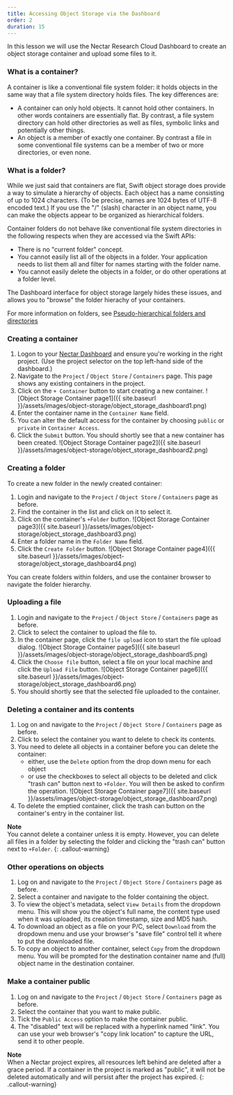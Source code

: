 ```yaml
---
title: Accessing Object Storage via the Dashboard
order: 2
duration: 15
---
```


In this lesson we will use the Nectar Research Cloud Dashboard to create
an object storage container and upload some files to it.

### What is a container?
A container is like a conventional file system folder: it holds objects in
the same way that a file system directory holds files.  The key differences
are:

- A container can only hold objects.  It cannot hold other containers.  In
  other words containers are essentially flat.  By contrast, a file system
  directory can hold other directories as well as files, symbolic links and
  potentially other things.
- An object is a member of exactly one container.  By contrast a file in some
  conventional file systems can be a member of two or more directories, or
  even none.

### What is a folder?

While we just said that containers are flat, Swift object storage does provide
a way to simulate a hierarchy of objects.  Each object has a name consisting of
up to 1024 characters.  (To be precise, names are 1024 bytes of UTF-8 encoded
text.)  If you use the "/" (slash) character in an object name, you can
make the objects appear to be organized as hierarchical folders.

Container folders do not behave like conventional file system directories in
the following respects when they are accessed via the Swift APIs:

  - There is no "current folder" concept.
  - You cannot easily list all of the objects in a folder.  Your application
    needs to list them all and filter for names starting with the folder name.
  - You cannot easily delete the objects in a folder, or do other operations
    at a folder level.

The Dashboard interface for object storage largely hides these issues, and
allows you to "browse" the folder hierachy of your containers.

For more information on folders, see [Pseudo-hierarchical folders and directories](https://docs.openstack.org/ocata/user-guide/cli-swift-pseudo-hierarchical-folders-directories.html)

### Creating a container

1. Logon to your [Nectar Dashboard](https://dashboard.rc.nectar.org.au)
   and ensure you're working in the right project.  (Use the project selector
   on the top left-hand side of the dashboard.)
2. Navigate to the `Project` / `Object Store` / `Containers` page.  This page
   shows any existing containers in the project.
3. Click on the `+ Container` button to start creating a new container.
    ![Object Storage Container page1]({{ site.baseurl }}/assets/images/object-storage/object_storage_dashboard1.png)
4. Enter the container name in the `Container Name` field.
5. You can alter the default access for the container by
   choosing `public` or `private` in `Container Access`.
6. Click the `Submit` button.  You should shortly see that a new container
   has been created.
    ![Object Storage Container page2]({{ site.baseurl }}/assets/images/object-storage/object_storage_dashboard2.png)

### Creating a folder

To create a new folder in the newly created container:

1. Login and navigate to the `Project` / `Object Store` / `Containers` page as
   before.
2. Find the container in the list and click on it to select it.
3. Click on the container's `+Folder` button.
    ![Object Storage Container page3]({{ site.baseurl }}/assets/images/object-storage/object_storage_dashboard3.png)
4. Enter a folder name in the `Folder Name` field.
5. Click the `Create Folder` button.
    ![Object Storage Container page4]({{ site.baseurl }}/assets/images/object-storage/object_storage_dashboard4.png)

You can create folders within folders, and use the container browser to
navigate the folder hierarchy.

### Uploading a file

1. Login and navigate to the `Project` / `Object Store` / `Containers` page as
   before.
2. Click to select the container to upload the file to.
3. In the container page, click the `file upload` icon to start the file upload
   dialog.
    ![Object Storage Container page5]({{ site.baseurl }}/assets/images/object-storage/object_storage_dashboard5.png)
4. Click the `Choose file` button, select a file on your local machine
   and click the `Upload File` button.
    ![Object Storage Container page6]({{ site.baseurl }}/assets/images/object-storage/object_storage_dashboard6.png)
5. You should shortly see that the selected file uploaded to the container.

### Deleting a container and its contents

1. Log on and navigate to the `Project` / `Object Store` / `Containers` page
   as before.
2. Click to select the container you want to delete to check its contents.
3. You need to delete all objects in a container before you can delete
   the container:
   - either, use the `Delete` option from the drop down menu for each object
   - or use the checkboxes to select all objects to be deleted and click
     "trash can" button next to `+Folder`.
   You will then be asked to confirm the operation.
    ![Object Storage Container page7]({{ site.baseurl }}/assets/images/object-storage/object_storage_dashboard7.png)
4. To delete the emptied container, click the trash can button on the
   container's entry in the container list.

**Note**  
You cannot delete a container unless it is empty.  However, you can delete
all files in a folder by selecting the folder and clicking the "trash can"
button next to `+Folder`.
{: .callout-warning}

### Other operations on objects

1. Log on and navigate to the `Project` / `Object Store` / `Containers` page
   as before.
2. Select a container and navigate to the folder containing the object.
3. To view the object's metadata, select `View Details` from the dropdown
   menu.  This will show you the object's full name, the content type used
   when it was uploaded, its creation timestamp, size and MD5 hash.
4. To download an object as a file on your P/C, select `Download` from
   the dropdown menu and use your browser's "save file" control tell it where
   to put the downloaded file.
5. To copy an object to another container, select `Copy` from the dropdown
   menu.  You will be prompted for the destination container name and (full)
   object name in the destination container.

### Make a container public

1. Log on and navigate to the `Project` / `Object Store` / `Containers` page
   as before.
2. Select the container that you want to make public.
3. Tick the `Public Access` option to make the container public.
4. The "disabled" text will be replaced with a hyperlink named "link".  You
   can use your web browser's "copy link location" to capture the URL, send
   it to other people.

**Note**  
When a Nectar project expires, all resources left behind are deleted after
a grace period.
If a container in the project is marked as "public", it will not be
deleted automatically and will persist after the project has expired.
{: .callout-warning}
